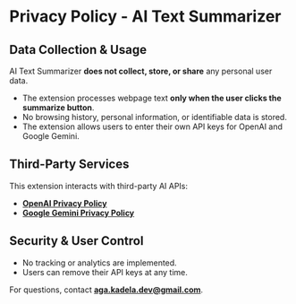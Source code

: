 # Privacy Policy - AI Text Summarizer

## Data Collection & Usage

AI Text Summarizer **does not collect, store, or share** any personal user data.

- The extension processes webpage text **only when the user clicks the summarize button**.
- No browsing history, personal information, or identifiable data is stored.
- The extension allows users to enter their own API keys for OpenAI and Google Gemini.

## Third-Party Services

This extension interacts with third-party AI APIs:

- **[OpenAI Privacy Policy](https://openai.com/terms)**
- **[Google Gemini Privacy Policy](https://policies.google.com/privacy)**

## Security & User Control

- No tracking or analytics are implemented.
- Users can remove their API keys at any time.

For questions, contact **aga.kadela.dev@gmail.com**.
